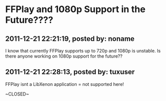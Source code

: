 # FFPlay and 1080p Support in the Future????

## 2011-12-21 22:21:19, posted by: noname

I know that currently FFPlay supports up to 720p and 1080p is unstable. Is there anyone working on 1080p support for the future??

## 2011-12-21 22:28:13, posted by: tuxuser

FFPlay isnt a LibXenon application = not supported here!  
   
 ~CLOSED~